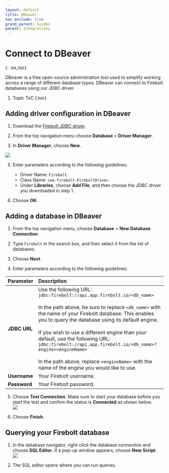 ```yaml
---
layout: default
title: DBeaver
nav_exclude: true
grand_parent: Guides
parent: Integrations
---
```


# Connect to DBeaver
{: .no_toc}

DBeaver is a free open-source administration tool used to simplify working across a range of different database types. DBeaver can connect to Firebolt databases using our JDBC driver.

1. Topic ToC
{:toc}

## Adding driver configuration in DBeaver

1. Download the [Firebolt JDBC driver](../developing-with-firebolt/connecting-with-jdbc.md#downloading-the-jdbc-driver).

2. From the top navigation menu choose **Database** > **Driver Manager**.

3. In **Driver Manager**, choose **New**.

![](../../assets/images/2021-11-11_11-15-21.png)

5. Enter parameters according to the following guidelines:
   * Driver Name: `Firebolt`.
   * Class Name: `com.firebolt.FireboltDriver`.
   * Under **Libraries**, choose **Add File**, and then choose the JDBC driver you downloaded in step 1.

6. Choose **OK**.

## Adding a database in DBeaver

1. From the top navigation menu, choose **Database** > **New Database Connection**.  

2. Type `Firebolt` in the search box, and then select it from the list of databases.  

3. Choose **Next**.  

4. Enter parameters according to the following guidelines:

| Parameter    |Description|
| :----------- |:--------- |
| **JDBC URL** | Use the following URL: `jdbc:firebolt://api.app.firebolt.io/<db_name>` <br> <br> In the path above, be sure to replace `<db_name>` with the name of your Firebolt database. This enables you to query the database using its default engine. <br> <br> If you wish to use a different engine than your default, use the following URL: `jdbc:firebolt://api.app.firebolt.io/<db_name>?engine=<engineName>` <br> <br>In the path above, replace `<engineName>` with the name of the engine you would like to use. |
| **Username** | Your Firebolt username.|
| **Password** | Your Firebolt password.|

5. Choose **Test Connection**. Make sure to start your database before you start the test and confirm the status is **Connected** as shown below.  
![](../../assets/images/dbeaver_connection_test.png)

6. Choose **Finish**.

## Querying your Firebolt database

1. In the database navigator, right-click the database connection and choose **SQL Editor**. If a pop-up window appears, choose **New Script**.  
![](../../assets/images/dbeaver_new_script.png)

2. The SQL editor opens where you can run queries.
